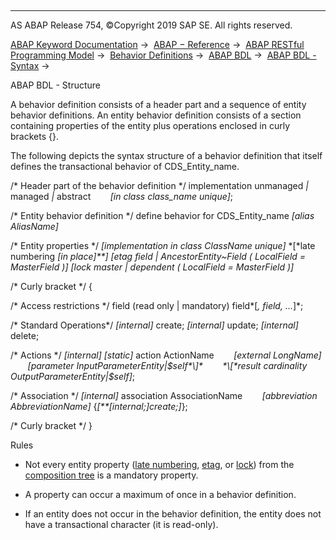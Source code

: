   

* * *

AS ABAP Release 754, ©Copyright 2019 SAP SE. All rights reserved.

[ABAP Keyword Documentation](https://help.sap.com/doc/abapdocu_754_index_htm/7.54/en-US/abenabap.htm) →  [ABAP − Reference](https://help.sap.com/doc/abapdocu_754_index_htm/7.54/en-US/abenabap_reference.htm) →  [ABAP RESTful Programming Model](https://help.sap.com/doc/abapdocu_754_index_htm/7.54/en-US/abenrestful_abap_programming.htm) →  [Behavior Definitions](https://help.sap.com/doc/abapdocu_754_index_htm/7.54/en-US/abenabap_behavior_definitions.htm) →  [ABAP BDL](https://help.sap.com/doc/abapdocu_754_index_htm/7.54/en-US/abenabap_bdl.htm) →  [ABAP BDL - Syntax](https://help.sap.com/doc/abapdocu_754_index_htm/7.54/en-US/abenbdl_syntax.htm) → 

ABAP BDL - Structure

A behavior definition consists of a header part and a sequence of entity behavior definitions. An entity behavior definition consists of a section containing properties of the entity plus operations enclosed in curly brackets {}.

The following depicts the syntax structure of a behavior definition that itself defines the transactional behavior of CDS\_Entity\_name.

/\* Header part of the behavior definition \*/
implementation unmanaged *|* managed *|* abstract
       *\[*in class class\_name unique*\]*;

/\* Entity behavior definition \*/
define behavior for CDS\_Entity\_name *\[*alias AliasName*\]*

/\* Entity properties \*/
*\[*implementation in class ClassName unique*\]*
*\[*late numbering *\[*in place*\]**\]*
*\[*etag field *|* AncestorEntity~Field ( LocalField = MasterField )*\]*
*\[*lock master *|* dependent ( LocalField = MasterField )*\]*

/\* Curly bracket \*/
{

/\* Access restrictions \*/
field (read only | mandatory) field*\[*, field, ...*\]*;

/\* Standard Operations\*/
*\[*internal*\]* create;
*\[*internal*\]* update;
*\[*internal*\]* delete;

/\* Actions \*/
*\[*internal*\]* *\[*static*\]* action ActionName
       *\[*external LongName*\]*
       *\[*parameter InputParameterEntity|$self*\]*
       *\[*result cardinality OutputParameterEntity|$self*\]*;

/\* Association \*/
*\[*internal*\]* association AssociationName
       *\[*abbreviation AbbreviationName*\]* {*\[**\[*internal;*\]*create;*\]*};

/\* Curly bracket \*/
}

Rules

-   Not every entity property ([late numbering](https://help.sap.com/doc/abapdocu_754_index_htm/7.54/en-US/abenbdl_late_numbering.htm), [etag](https://help.sap.com/doc/abapdocu_754_index_htm/7.54/en-US/abenbdl_etag.htm), or [lock](https://help.sap.com/doc/abapdocu_754_index_htm/7.54/en-US/abenbdl_lock.htm)) from the [composition tree](https://help.sap.com/doc/abapdocu_754_index_htm/7.54/en-US/abencomposition_tree_glosry.htm "Glossary Entry") is a mandatory property.

-   A property can occur a maximum of once in a behavior definition.

-   If an entity does not occur in the behavior definition, the entity does not have a transactional character (it is read-only).